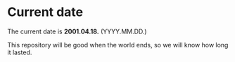 # Current date

The current date is **2001.04.18.** (YYYY.MM.DD.)

This repository will be good when the world ends, so we will know how long it lasted.